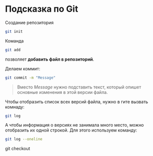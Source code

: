 # Подсказка по Git

Создание репозитория
```sh
git init
```

Команда 
```sh
git add
```
позволяет **добавить файл в репозиторий**.


Делаем коммит:
```sh
git commit -m "Message"
```
>Вместо *Message* нужно подставить текст, который опишет основные изменения в этой версии файла.


Чтобы отобразить список всех версий файла, нужно в гите вызвать комнаду:
```sh
git log
```
А чтобы информация о версиях не занимала много место, можно отобразить их одной строкой. Для этого используем команду:
```sh
git log --oneline
```

git checkout
